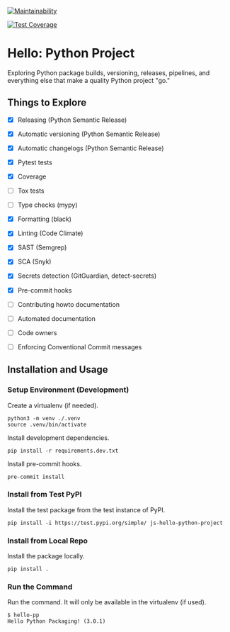 
[![Maintainability](https://api.codeclimate.com/v1/badges/1113c5b92a8111115d95/maintainability)](https://codeclimate.com/github/SafeEval/hello-python-project/maintainability)

[![Test Coverage](https://api.codeclimate.com/v1/badges/1113c5b92a8111115d95/test_coverage)](https://codeclimate.com/github/SafeEval/hello-python-project/test_coverage)


# Hello: Python Project

Exploring Python package builds, versioning, releases, pipelines, and
everything else that make a quality Python project "go."


## Things to Explore

- [x] Releasing (Python Semantic Release)
- [x] Automatic versioning (Python Semantic Release)
- [x] Automatic changelogs (Python Semantic Release)
- [x] Pytest tests
- [x] Coverage
- [ ] Tox tests
- [ ] Type checks (mypy)
- [x] Formatting (black)
- [x] Linting (Code Climate)
- [x] SAST (Semgrep)
- [x] SCA (Snyk)
- [x] Secrets detection (GitGuardian, detect-secrets)
- [x] Pre-commit hooks
- [ ] Contributing howto documentation
- [ ] Automated documentation
- [ ] Code owners
- [ ] Enforcing Conventional Commit messages


## Installation and Usage

### Setup Environment (Development)

Create a virtualenv (if needed).

```
python3 -m venv ./.venv
source .venv/bin/activate
```

Install development dependencies.

```
pip install -r requirements.dev.txt
```

Install pre-commit hooks.

```
pre-commit install
```

### Install from Test PyPI

Install the test package from the test instance of PyPI.

```
pip install -i https://test.pypi.org/simple/ js-hello-python-project
```

### Install from Local Repo

Install the package locally.

```
pip install .
```

### Run the Command

Run the command. It will only be available in the virtualenv (if used).

```
$ hello-pp
Hello Python Packaging! (3.0.1)
```
